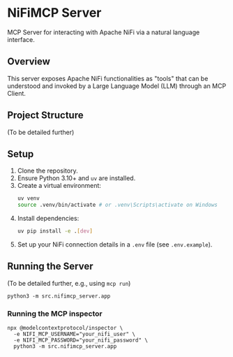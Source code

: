 # NiFiMCP Server

MCP Server for interacting with Apache NiFi via a natural language interface.

## Overview

This server exposes Apache NiFi functionalities as "tools" that can be understood and invoked by a Large Language Model (LLM) through an MCP Client.

## Project Structure

(To be detailed further)

## Setup

1.  Clone the repository.
2.  Ensure Python 3.10+ and `uv` are installed.
3.  Create a virtual environment:
    ```bash
    uv venv
    source .venv/bin/activate # or .venv\Scripts\activate on Windows
    ```
4.  Install dependencies:
    ```bash
    uv pip install -e .[dev]
    ```
5.  Set up your NiFi connection details in a `.env` file (see `.env.example`).

## Running the Server

(To be detailed further, e.g., using `mcp run`)
```
python3 -m src.nifimcp_server.app
```

### Running the MCP inspector
```
npx @modelcontextprotocol/inspector \
  -e NIFI_MCP_USERNAME="your_nifi_user" \
  -e NIFI_MCP_PASSWORD="your_nifi_password" \
  python3 -m src.nifimcp_server.app
